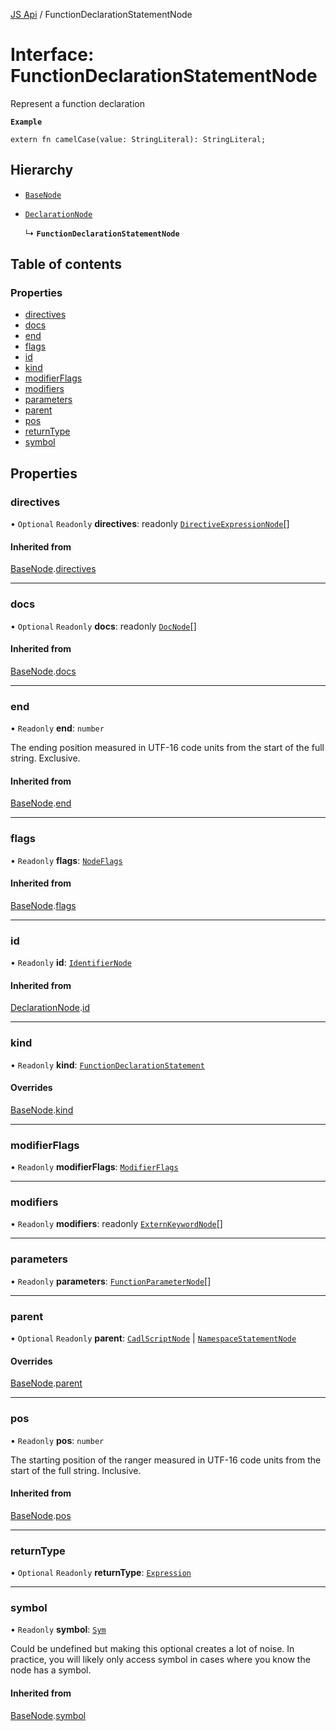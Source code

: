 [JS Api](../index.md) / FunctionDeclarationStatementNode

# Interface: FunctionDeclarationStatementNode

Represent a function declaration

**`Example`**

```cadl
extern fn camelCase(value: StringLiteral): StringLiteral;
```

## Hierarchy

- [`BaseNode`](BaseNode.md)

- [`DeclarationNode`](DeclarationNode.md)

  ↳ **`FunctionDeclarationStatementNode`**

## Table of contents

### Properties

- [directives](FunctionDeclarationStatementNode.md#directives)
- [docs](FunctionDeclarationStatementNode.md#docs)
- [end](FunctionDeclarationStatementNode.md#end)
- [flags](FunctionDeclarationStatementNode.md#flags)
- [id](FunctionDeclarationStatementNode.md#id)
- [kind](FunctionDeclarationStatementNode.md#kind)
- [modifierFlags](FunctionDeclarationStatementNode.md#modifierflags)
- [modifiers](FunctionDeclarationStatementNode.md#modifiers)
- [parameters](FunctionDeclarationStatementNode.md#parameters)
- [parent](FunctionDeclarationStatementNode.md#parent)
- [pos](FunctionDeclarationStatementNode.md#pos)
- [returnType](FunctionDeclarationStatementNode.md#returntype)
- [symbol](FunctionDeclarationStatementNode.md#symbol)

## Properties

### directives

• `Optional` `Readonly` **directives**: readonly [`DirectiveExpressionNode`](DirectiveExpressionNode.md)[]

#### Inherited from

[BaseNode](BaseNode.md).[directives](BaseNode.md#directives)

___

### docs

• `Optional` `Readonly` **docs**: readonly [`DocNode`](DocNode.md)[]

#### Inherited from

[BaseNode](BaseNode.md).[docs](BaseNode.md#docs)

___

### end

• `Readonly` **end**: `number`

The ending position measured in UTF-16 code units from the start of the
full string. Exclusive.

#### Inherited from

[BaseNode](BaseNode.md).[end](BaseNode.md#end)

___

### flags

• `Readonly` **flags**: [`NodeFlags`](../enums/NodeFlags.md)

#### Inherited from

[BaseNode](BaseNode.md).[flags](BaseNode.md#flags)

___

### id

• `Readonly` **id**: [`IdentifierNode`](IdentifierNode.md)

#### Inherited from

[DeclarationNode](DeclarationNode.md).[id](DeclarationNode.md#id)

___

### kind

• `Readonly` **kind**: [`FunctionDeclarationStatement`](../enums/SyntaxKind.md#functiondeclarationstatement)

#### Overrides

[BaseNode](BaseNode.md).[kind](BaseNode.md#kind)

___

### modifierFlags

• `Readonly` **modifierFlags**: [`ModifierFlags`](../enums/ModifierFlags.md)

___

### modifiers

• `Readonly` **modifiers**: readonly [`ExternKeywordNode`](ExternKeywordNode.md)[]

___

### parameters

• `Readonly` **parameters**: [`FunctionParameterNode`](FunctionParameterNode.md)[]

___

### parent

• `Optional` `Readonly` **parent**: [`CadlScriptNode`](CadlScriptNode.md) \| [`NamespaceStatementNode`](NamespaceStatementNode.md)

#### Overrides

[BaseNode](BaseNode.md).[parent](BaseNode.md#parent)

___

### pos

• `Readonly` **pos**: `number`

The starting position of the ranger measured in UTF-16 code units from the
start of the full string. Inclusive.

#### Inherited from

[BaseNode](BaseNode.md).[pos](BaseNode.md#pos)

___

### returnType

• `Optional` `Readonly` **returnType**: [`Expression`](../index.md#expression)

___

### symbol

• `Readonly` **symbol**: [`Sym`](Sym.md)

Could be undefined but making this optional creates a lot of noise. In practice,
you will likely only access symbol in cases where you know the node has a symbol.

#### Inherited from

[BaseNode](BaseNode.md).[symbol](BaseNode.md#symbol)

